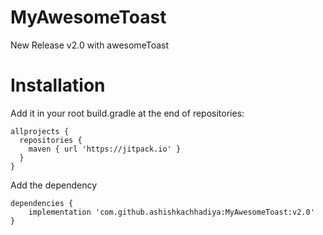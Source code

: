 # MyAwesomeToast
New Release v2.0
with awesomeToast

# Installation

Add it in your root build.gradle at the end of repositories:
```
allprojects {
  repositories {
    maven { url 'https://jitpack.io' }
  }
}
```

Add the dependency

```
dependencies {
    implementation 'com.github.ashishkachhadiya:MyAwesomeToast:v2.0'
}
```

